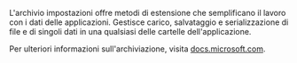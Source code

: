 ﻿L'archivio impostazioni offre metodi di estensione che semplificano il lavoro con i dati delle applicazioni. Gestisce carico, salvataggio e serializzazione di file e di singoli dati in una qualsiasi delle cartelle dell'applicazione.

Per ulteriori informazioni sull'archiviazione, visita [docs.microsoft.com](https://docs.microsoft.com/en-us/uwp/api/windows.storage.applicationdata).

